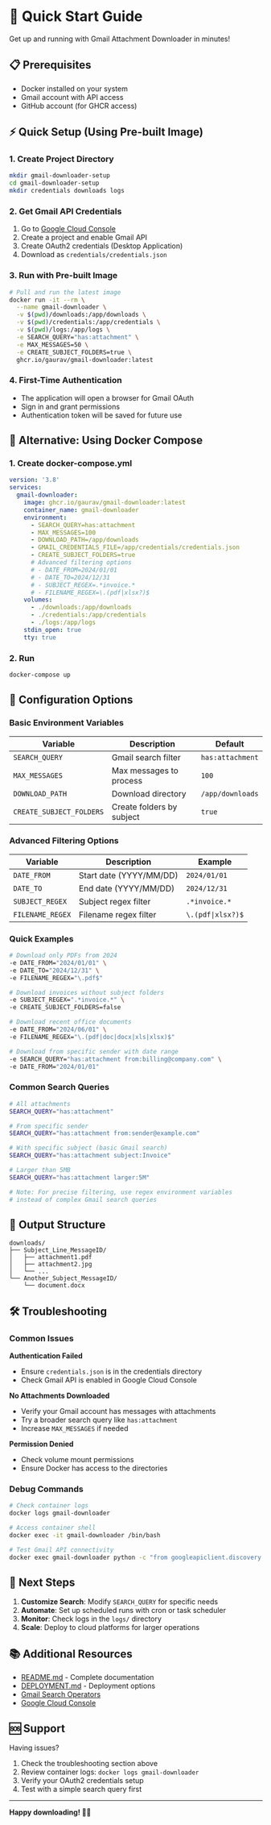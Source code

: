 # 🚀 Quick Start Guide

Get up and running with Gmail Attachment Downloader in minutes!

## 📋 Prerequisites

- Docker installed on your system
- Gmail account with API access
- GitHub account (for GHCR access)

## ⚡ Quick Setup (Using Pre-built Image)

### 1. Create Project Directory

```bash
mkdir gmail-downloader-setup
cd gmail-downloader-setup
mkdir credentials downloads logs
```

### 2. Get Gmail API Credentials

1. Go to [Google Cloud Console](https://console.cloud.google.com/)
2. Create a project and enable Gmail API
3. Create OAuth2 credentials (Desktop Application)
4. Download as `credentials/credentials.json`

### 3. Run with Pre-built Image

```bash
# Pull and run the latest image
docker run -it --rm \
  --name gmail-downloader \
  -v $(pwd)/downloads:/app/downloads \
  -v $(pwd)/credentials:/app/credentials \
  -v $(pwd)/logs:/app/logs \
  -e SEARCH_QUERY="has:attachment" \
  -e MAX_MESSAGES=50 \
  -e CREATE_SUBJECT_FOLDERS=true \
  ghcr.io/gaurav/gmail-downloader:latest
```

### 4. First-Time Authentication

- The application will open a browser for Gmail OAuth
- Sign in and grant permissions
- Authentication token will be saved for future use

## 🐳 Alternative: Using Docker Compose

### 1. Create docker-compose.yml

```yaml
version: '3.8'
services:
  gmail-downloader:
    image: ghcr.io/gaurav/gmail-downloader:latest
    container_name: gmail-downloader
    environment:
      - SEARCH_QUERY=has:attachment
      - MAX_MESSAGES=100
      - DOWNLOAD_PATH=/app/downloads
      - GMAIL_CREDENTIALS_FILE=/app/credentials/credentials.json
      - CREATE_SUBJECT_FOLDERS=true
      # Advanced filtering options
      # - DATE_FROM=2024/01/01
      # - DATE_TO=2024/12/31
      # - SUBJECT_REGEX=.*invoice.*
      # - FILENAME_REGEX=\.(pdf|xlsx?)$
    volumes:
      - ./downloads:/app/downloads
      - ./credentials:/app/credentials
      - ./logs:/app/logs
    stdin_open: true
    tty: true
```

### 2. Run

```bash
docker-compose up
```

## 🔧 Configuration Options

### Basic Environment Variables

| Variable | Description | Default |
|----------|-------------|---------|
| `SEARCH_QUERY` | Gmail search filter | `has:attachment` |
| `MAX_MESSAGES` | Max messages to process | `100` |
| `DOWNLOAD_PATH` | Download directory | `/app/downloads` |
| `CREATE_SUBJECT_FOLDERS` | Create folders by subject | `true` |

### Advanced Filtering Options

| Variable | Description | Example |
|----------|-------------|---------|
| `DATE_FROM` | Start date (YYYY/MM/DD) | `2024/01/01` |
| `DATE_TO` | End date (YYYY/MM/DD) | `2024/12/31` |
| `SUBJECT_REGEX` | Subject regex filter | `.*invoice.*` |
| `FILENAME_REGEX` | Filename regex filter | `\.(pdf\|xlsx?)$` |

### Quick Examples

```bash
# Download only PDFs from 2024
-e DATE_FROM="2024/01/01" \
-e DATE_TO="2024/12/31" \
-e FILENAME_REGEX="\.pdf$"

# Download invoices without subject folders
-e SUBJECT_REGEX=".*invoice.*" \
-e CREATE_SUBJECT_FOLDERS=false

# Download recent office documents
-e DATE_FROM="2024/06/01" \
-e FILENAME_REGEX="\.(pdf|doc|docx|xls|xlsx)$"

# Download from specific sender with date range
-e SEARCH_QUERY="has:attachment from:billing@company.com" \
-e DATE_FROM="2024/01/01"
```

### Common Search Queries

```bash
# All attachments
SEARCH_QUERY="has:attachment"

# From specific sender
SEARCH_QUERY="has:attachment from:sender@example.com"

# With specific subject (basic Gmail search)
SEARCH_QUERY="has:attachment subject:Invoice"

# Larger than 5MB
SEARCH_QUERY="has:attachment larger:5M"

# Note: For precise filtering, use regex environment variables
# instead of complex Gmail search queries
```

## 📁 Output Structure

```
downloads/
├── Subject_Line_MessageID/
│   ├── attachment1.pdf
│   ├── attachment2.jpg
│   └── ...
└── Another_Subject_MessageID/
    └── document.docx
```

## 🛠️ Troubleshooting

### Common Issues

**Authentication Failed**
- Ensure `credentials.json` is in the credentials directory
- Check Gmail API is enabled in Google Cloud Console

**No Attachments Downloaded**
- Verify your Gmail account has messages with attachments
- Try a broader search query like `has:attachment`
- Increase `MAX_MESSAGES` if needed

**Permission Denied**
- Check volume mount permissions
- Ensure Docker has access to the directories

### Debug Commands

```bash
# Check container logs
docker logs gmail-downloader

# Access container shell
docker exec -it gmail-downloader /bin/bash

# Test Gmail API connectivity
docker exec gmail-downloader python -c "from googleapiclient.discovery import build; print('OK')"
```

## 🎯 Next Steps

1. **Customize Search**: Modify `SEARCH_QUERY` for specific needs
2. **Automate**: Set up scheduled runs with cron or task scheduler  
3. **Monitor**: Check logs in the `logs/` directory
4. **Scale**: Deploy to cloud platforms for larger operations

## 📚 Additional Resources

- [README.md](README.md) - Complete documentation
- [DEPLOYMENT.md](DEPLOYMENT.md) - Deployment options
- [Gmail Search Operators](https://support.google.com/mail/answer/7190?hl=en)
- [Google Cloud Console](https://console.cloud.google.com/)

## 🆘 Support

Having issues? 
1. Check the troubleshooting section above
2. Review container logs: `docker logs gmail-downloader`
3. Verify your OAuth2 credentials setup
4. Test with a simple search query first

---

**Happy downloading! 📧📎**